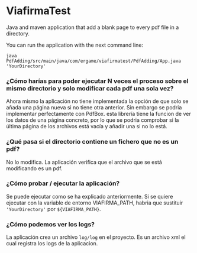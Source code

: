 # ViafirmaTest

Java and maven application that add a blank page to every pdf file in a directory.

You can run the application with the next command line:
```
java PdfAdding/src/main/java/com/ergame/viafirmatest/PdfAdding/App.java 'YourDirectory'
```


### ¿Cómo harías para poder ejecutar N veces el proceso sobre el mismo directorio y solo modificar cada pdf una sola vez?

Ahora mismo la aplicación no tiene implementada la opción de que solo se añada una página nueva si no tiene otra anterior. Sin embargo se podria implementar perfectamente con PdfBox. esta librería tiene la funcion de ver los datos de una página concreto, por lo que se podria comprobar si la última página de los archivos está vacía y añadir una si no lo está.


### ¿Qué pasa si el directorio contiene un fichero que no es un pdf?

No lo modifica. La aplicación verifica que el archivo que se está modificando es un pdf.


### ¿Cómo probar / ejecutar la aplicación?

Se puede ejecutar como se ha explicado anteriormente. Si se quiere ejecutar con la variable de entorno VIAFIRMA_PATH, habria que sustituir `'YourDirectory'` por `${VIAFIRMA_PATH}`.

### ¿Cómo podemos ver los logs?

La aplicación crea un archivo `log/log` en el proyecto. Es un archivo xml el cual registra los logs de la aplicacion.
